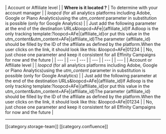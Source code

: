 



| Account or Affiliate level  | 
|  **Where is it located ?**  | To determine with your account manager | 
|  _loopcd_ (for all analytics platforms including Adobe, Google or Piano Analytics)using the  _utm_content_  parameter in substitution is possible (only for Google Analytics) | 
| Just add the following parameter at the end of the destination URLs&loopcd=AFe|{affiliate_id}If Adloop is the only tracking template:?loopcd=AFe|{affiliate_id}or put this value in the utm_content&utm_content=AFe|{affiliate_id}The parameter {affiliate_id} should be filled by the ID of the affiliate as defined by the platform.When the user clicks on the link, it should look like this: &loopcd=AFe|01234 | 
| No, just chose one parameter and keep it consistent for all Effinity Campaigns for now and the future  | 
|  --- | 
|  --- |  --- | 
|  --- | 
|  --- | 
|  --- | 
| Account or Affiliate level  | 
|  _loopcd_ (for all analytics platforms including Adobe, Google or Piano Analytics)using the  _utm_content_  parameter in substitution is possible (only for Google Analytics) | 
| Just add the following parameter at the end of the destination URLs&loopcd=AFe|{affiliate_id}If Adloop is the only tracking template:?loopcd=AFe|{affiliate_id}or put this value in the utm_content&utm_content=AFe|{affiliate_id}The parameter {affiliate_id} should be filled by the ID of the affiliate as defined by the platform.When the user clicks on the link, it should look like this: &loopcd=AFe|01234 | 
| No, just chose one parameter and keep it consistent for all Effinity Campaigns for now and the future  | 





*****

[[category.storage-team]] 
[[category.confluence]] 
